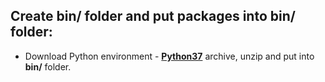 ## Create bin/ folder and put packages into bin/ folder:

- Download Python environment - **[Python37](https://apps.omega-server.ai/bin/Python37.zip)** archive, unzip and put into **bin/** folder.







